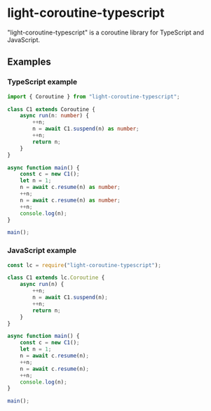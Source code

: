 # light-coroutine-typescript

"light-coroutine-typescript" is a coroutine library for TypeScript and JavaScript.

## Examples

### TypeScript example

```TypeScript
import { Coroutine } from "light-coroutine-typescript";

class C1 extends Coroutine {
    async run(n: number) {
        ++n;
        n = await C1.suspend(n) as number;
        ++n;
        return n;
    }
}

async function main() {
    const c = new C1();
    let n = 1;
    n = await c.resume(n) as number;
    ++n;
    n = await c.resume(n) as number;
    ++n;
    console.log(n);
}

main();
```

### JavaScript example

```JavaScript
const lc = require("light-coroutine-typescript");

class C1 extends lc.Coroutine {
    async run(n) {
        ++n;
        n = await C1.suspend(n);
        ++n;
        return n;
    }
}

async function main() {
    const c = new C1();
    let n = 1;
    n = await c.resume(n);
    ++n;
    n = await c.resume(n);
    ++n;
    console.log(n);
}

main();
```
